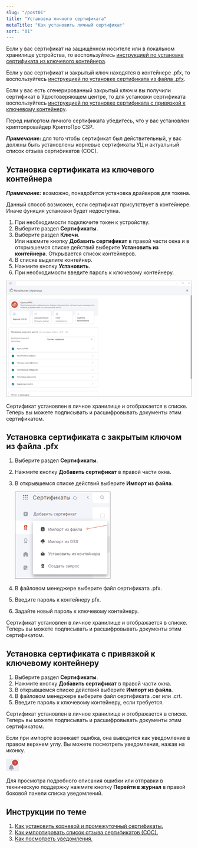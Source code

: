 ```yaml
---
slug: "/post01"
title: "Установка личного сертификата"
metaTitle: "Как установить личный сертификат"
sort: "01"
---
```


Если у вас сертификат на защищённом носителе или в локальном хранилище устройства, то воспользуйтесь [инструкцией по установке сертификата из ключевого контейнера](#_1).  

Если у вас сертификат и закрытый ключ находятся в контейнере .pfx, то воспользуйтесь [инструкцией по установке сертификата из файла .pfx](#pfx).  

Если у вас есть сгенерированный закрытый ключ и вы получили сертификат в Удостоверяющем центре, то для установки сертификата воспользуйтесь [инструкцией по установке сертификата с привязкой к ключевому контейнеру](#_2).  

Перед импортом личного сертификата убедитесь, что у вас установлен криптопровайдер КриптоПро CSP.  

***Примечание:*** для того чтобы сертификат был действительный, у вас должны быть установлены корневые сертификаты УЦ и актуальный список отзыва сертификатов (СОС).  

## Установка сертификата из ключевого контейнера  

***Примечание:*** возможно, понадобится установка драйверов для токена.  

Данный способ возможен, если сертификат присутствует в контейнере. Иначе функция установки будет недоступна.  

1. При необходимости подключите токен к устройству.  
2. Выберите раздел **Сертификаты**.  
3. Выберите раздел **Ключи**.    
   Или нажмите кнопку **Добавить сертификат** в правой части окна и в открывшемся списке действий выберите **Установить из контейнера**.   Открывается список контейнеров.  
4. В списке выделите контейнер.  
5. Нажмите кнопку **Установить**.  
6. При необходимости введите пароль к ключевому контейнеру.  

![Установка сертификата](./images/install_cert_01.gif "Установка сертификата")

Сертификат установлен в личное хранилище и отображается в списке. Теперь вы можете подписывать и расшифровывать документы этим сертификатом.  

## Установка сертификата с закрытым ключом из файла .pfx   

1. Выберите раздел **Сертификаты**.  
2. Нажмите кнопку **Добавить сертификат** в правой части окна.  
3. В открывшемся списке действий выберите **Импорт из файла**.

    ![Установка сертификата](./images/install-cert-02.png "Установка сертификата")

4. В файловом менеджере выберите файл сертификата .pfx.  
5. Введите пароль к контейнеру pfx.  
6. Задайте новый пароль к ключевому контейнеру.  

Сертификат установлен в личное хранилище и отображается в списке. Теперь вы можете подписывать и расшифровывать документы этим сертификатом.  


## Установка сертификата с  привязкой к ключевому контейнеру  

1. Выберите раздел  **Сертификаты**.    
2. Нажмите кнопку **Добавить сертификат** в правой части окна.  
3. В открывшемся списке действий выберите **Импорт из файла**.  
4. В файловом менеджере выберите файл сертификата .cer или .crt.  
5. Введите пароль к ключевому контейнеру, если требуется.  

Сертификат установлен в личное хранилище и отображается в списке. Теперь вы можете подписывать и расшифровывать документы этим сертификатом.  

Если при импорте возникает ошибка, она выводится как уведомление в правом верхнем углу. Вы можете посмотреть уведомления, нажав на иконку.  

 ![notifications-button.jpg](./images/notifications-button.jpg "События")  

Для просмотра подробного описания ошибки или отправки в техническую поддержку нажмите кнопку **Перейти в журнал** в правой боковой панели списка уведомлений.  

## Инструкции по теме  

1. [Как установить корневой и промежуточный сертификаты.](./05-import-UC-certs.md)  
2. [Как импортировать список отзыва сертификатов (СОС).](./07-import-crl.md)  
3. [Как посмотреть уведомления.](../008-cryptoarm/01-notifications.md)  